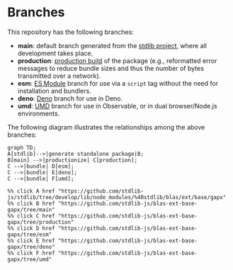 <!--

@license Apache-2.0

Copyright (c) 2022 The Stdlib Authors.

Licensed under the Apache License, Version 2.0 (the "License");
you may not use this file except in compliance with the License.
You may obtain a copy of the License at

    http://www.apache.org/licenses/LICENSE-2.0

Unless required by applicable law or agreed to in writing, software
distributed under the License is distributed on an "AS IS" BASIS,
WITHOUT WARRANTIES OR CONDITIONS OF ANY KIND, either express or implied.
See the License for the specific language governing permissions and
limitations under the License.

-->

# Branches

This repository has the following branches:

-   **main**: default branch generated from the [stdlib project][stdlib-url], where all development takes place.
-   **production**: [production build][production-url] of the package (e.g., reformatted error messages to reduce bundle sizes and thus the number of bytes transmitted over a network).
-   **esm**: [ES Module][esm-url] branch for use via a `script` tag without the need for installation and bundlers.
-   **deno**: [Deno][deno-url] branch for use in Deno.
-   **umd**: [UMD][umd-url] branch for use in Observable, or in dual browser/Node.js environments.

The following diagram illustrates the relationships among the above branches:

```mermaid
graph TD;
A[stdlib]-->|generate standalone package|B;
B[main] -->|productionize| C[production];
C -->|bundle| D[esm];
C -->|bundle| E[deno];
C -->|bundle| F[umd];

%% click A href "https://github.com/stdlib-js/stdlib/tree/develop/lib/node_modules/%40stdlib/blas/ext/base/gapx"
%% click B href "https://github.com/stdlib-js/blas-ext-base-gapx/tree/main"
%% click C href "https://github.com/stdlib-js/blas-ext-base-gapx/tree/production"
%% click D href "https://github.com/stdlib-js/blas-ext-base-gapx/tree/esm"
%% click E href "https://github.com/stdlib-js/blas-ext-base-gapx/tree/deno"
%% click F href "https://github.com/stdlib-js/blas-ext-base-gapx/tree/umd"
```

[stdlib-url]: https://github.com/stdlib-js/stdlib/tree/develop/lib/node_modules/%40stdlib/blas/ext/base/gapx
[production-url]: https://github.com/stdlib-js/blas-ext-base-gapx/tree/production
[deno-url]: https://github.com/stdlib-js/blas-ext-base-gapx/tree/deno
[umd-url]: https://github.com/stdlib-js/blas-ext-base-gapx/tree/umd
[esm-url]: https://github.com/stdlib-js/blas-ext-base-gapx/tree/esm